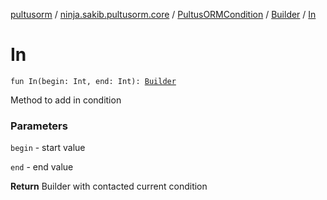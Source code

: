 [pultusorm](../../../index.md) / [ninja.sakib.pultusorm.core](../../index.md) / [PultusORMCondition](../index.md) / [Builder](index.md) / [In](.)

# In

`fun In(begin: Int, end: Int): `[`Builder`](index.md)

Method to add in condition

### Parameters

`begin` - start value

`end` - end value

**Return**
Builder with contacted current condition

